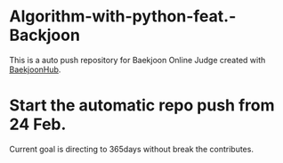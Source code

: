 # Algorithm-with-python-feat.-Backjoon
This is a auto push repository for Baekjoon Online Judge created with [BaekjoonHub](https://github.com/BaekjoonHub/BaekjoonHub).

# Start the automatic repo push from 24 Feb.

Current goal is directing to 365days without break the contributes.
